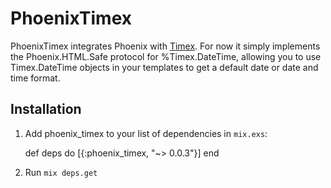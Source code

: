 # PhoenixTimex

PhoenixTimex integrates Phoenix with [Timex](https://github.com/bitwalker/timex). For now it simply implements the Phoenix.HTML.Safe protocol for %Timex.DateTime, allowing you to use Timex.DateTime objects in your templates to get a default date or date and time format.

## Installation

  1. Add phoenix_timex to your list of dependencies in `mix.exs`:

        def deps do
          [{:phoenix_timex, "~> 0.0.3"}]
        end

  2. Run `mix deps.get`
